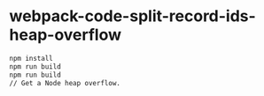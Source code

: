 # webpack-code-split-record-ids-heap-overflow

```sh
npm install
npm run build
npm run build
// Get a Node heap overflow.
```
